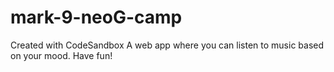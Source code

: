 # mark-9-neoG-camp
Created with CodeSandbox
A web app where you can listen to music based on your mood. Have fun!
